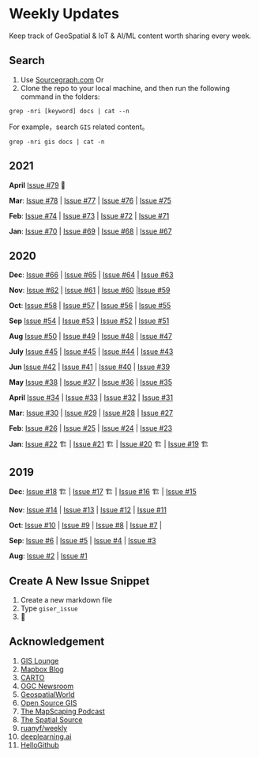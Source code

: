 # Weekly Updates

Keep track of GeoSpatial & IoT & AI/ML content worth sharing every week.

## Search

1. Use [Sourcegraph.com](https://sourcegraph.com/github.com/lkcozy/weekly)
   Or
2. Clone the repo to your local machine, and then run the following command in the folders:

```shell
grep -nri [keyword] docs | cat --n
```

For example，search `GIS` related content。

```shell
grep -nri gis docs | cat -n
```

## 2021

**April** [Issue #79](docs/issue-79.md) :rocket:

**Mar**: [Issue #78](docs/issue-78.md) | [Issue #77](docs/issue-77.md) | [Issue #76](docs/issue-76.md) | [Issue #75](docs/issue-75.md)

**Feb**: [Issue #74](docs/issue-74.md) | [Issue #73](docs/issue-73.md) | [Issue #72](docs/issue-72.md) | [Issue #71](docs/issue-71.md)

**Jan**: [Issue #70](docs/issue-70.md) | [Issue #69](docs/issue-69.md) | [Issue #68](docs/issue-68.md) | [Issue #67](docs/issue-67.md)

## 2020

**Dec**: [Issue #66](docs/issue-66.md) | [Issue #65](docs/issue-65.md) | [Issue #64](docs/issue-64.md) | [Issue #63](docs/issue-63.md)

**Nov**: [Issue #62](docs/issue-62.md) | [Issue #61](docs/issue-61.md) | [Issue #60](docs/issue-60.md) |[Issue #59](docs/issue-59.md)

**Oct**: [Issue #58](docs/issue-58.md) | [Issue #57](docs/issue-57.md) | [Issue #56](docs/issue-56.md) | [Issue #55](docs/issue-55.md)

**Sep** [Issue #54](docs/issue-54.md) | [Issue #53](docs/issue-53.md) | [Issue #52](docs/issue-52.md) | [Issue #51](docs/issue-51.md)

**Aug** [Issue #50](docs/issue-50.md) | [Issue #49](docs/issue-49.md) | [Issue #48](docs/issue-48.md) | [Issue #47](docs/issue-47.md)

**July** [Issue #45](docs/issue-46.md) | [Issue #45](docs/issue-45.md) | [Issue #44](docs/issue-44.md) | [Issue #43](docs/issue-43.md)

**Jun** [Issue #42](docs/issue-42.md) | [Issue #41](docs/issue-41.md) | [Issue #40](docs/issue-40.md) | [Issue #39](docs/issue-39.md)

**May** [Issue #38](docs/issue-38.md) | [Issue #37](docs/issue-37.md) | [Issue #36](docs/issue-36.md) | [Issue #35](docs/issue-35.md)

**April** [Issue #34](docs/issue-34.md) | [Issue #33](docs/issue-33.md) | [Issue #32](docs/issue-32.md) | [Issue #31](docs/issue-31.md)

**Mar**: [Issue #30](docs/issue-30.md) | [Issue #29](docs/issue-29.md) | [Issue #28](docs/issue-28.md) | [Issue #27](docs/issue-27.md)

**Feb**: [Issue #26](docs/issue-26.md) | [Issue #25](docs/issue-25.md) | [Issue #24](docs/issue-24.md) | [Issue #23](docs/issue-23.md)

**Jan**: [Issue #22](docs/issue-22.md) 🏗 | [Issue #21](docs/issue-21.md) 🏗 | [Issue #20](docs/issue-20.md) 🏗 | [Issue #19](docs/issue-19.md) 🏗

## 2019

**Dec**: [Issue #18](docs/issue-18.md) 🏗 | [Issue #17](docs/issue-17.md) 🏗 | [Issue #16](docs/issue-16.md) 🏗 | [Issue #15](docs/issue-15.md)

**Nov**: [Issue #14](docs/issue-14.md) | [Issue #13](docs/issue-13.md) | [Issue #12](docs/issue-12.md) | [Issue #11](docs/issue-11.md)

**Oct**: [Issue #10](docs/issue-10.md) | [Issue #9](docs/issue-9.md) | [Issue #8](docs/issue-8.md) | [Issue #7](docs/issue-7.md) |

**Sep**: [Issue #6](docs/issue-6.md) | [Issue #5](docs/issue-5.md) | [Issue #4](docs/issue-4.md) | [Issue #3](docs/issue-3.md)

**Aug**: [Issue #2](docs/issue-2.md) | [Issue #1](docs/issue-1.md)

## Create A New Issue Snippet

1. Create a new markdown file
2. Type `giser_issue`
3. 🚀

## Acknowledgement

1. [GIS Lounge](https://www.gislounge.com/)
2. [Mapbox Blog](https://webflow-blog.mbxsandbox.com/blog)
3. [CARTO](https://carto.com/blog/categories/news/)
4. [OGC Newsroom](https://www.ogc.org/pressroom/pressreleases)
5. [GeospatialWorld](https://www.geospatialworld.net/)
6. [Open Source GIS](https://osgis.org/)
7. [The MapScaping Podcast](https://mapscaping.podbean.com/)
8. [The Spatial Source](https://www.spatialsource.com.au/)
9. [ruanyf/weekly](https://github.com/ruanyf/weekly)
10. [deeplearning.ai](https://www.deeplearning.ai/)
11. [HelloGithub](https://hellogithub.com/)
